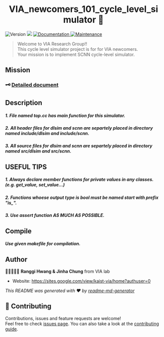 <h1 align="center"> VIA_newcomers_101_cycle_level_simulator 👋 </h1>
<p>
  <img alt="Version" src="https://img.shields.io/badge/version-1.0.0-blue.svg?cacheSeconds=2592000" />
  <img src="https://img.shields.io/badge/node-%3E%3D9.3.0-blue.svg" />
  <a href="https://sites.google.com/view/youngeunkwon" target="_blank">
    <img alt="Documentation" src="https://img.shields.io/badge/documentation-yes-brightgreen.svg" />
  </a>
  <a href="https://github.com/kefranabg/readme-md-generator/graphs/commit-activity" target="_blank">
    <img alt="Maintenance" src="https://img.shields.io/badge/Maintained%3F-yes-green.svg" />
  </a>
</p>

>Welcome to VIA Research Group!!  
>This cycle level simulator project is for for VIA newcomers.  
>Your mission is to implement SCNN cycle-level simulator.  

## Mission
#####

### 🗝 [Detailed document](https://app.nuclino.com/VIAResearch/General/VIA-Newcomer-101-e357fe23-4d43-48fd-a103-2ddee07cd187)

## Description
##### 1. File named top.cc has main function for this simulator.
##### 2. All header files for dlsim and scnn are separtely placed in directory named include/dlsim and include/scnn.
##### 3. All source files for dlsim and scnn are separtely placed in directory named src/dlsim and src/scnn.

## USEFUL TIPS
##### 1. Always declare member functions for private values in any classes. (e.g. get_value, set_value...)
##### 2. Functions whoese output type is bool must be named start with prefix "is_".
##### 3. Use assert function AS MUCH AS POSSIBLE.

## Compile

##### Use given makefile for compilation. 

## Author

👨🏻‍🤝‍👨🏻 **Ranggi Hwang & Jinha Chung** from VIA lab

* Website: https://sites.google.com/view/kaist-via/home?authuser=0

_This README was generated with ❤️ by [readme-md-generator](https://github.com/kefranabg/readme-md-generator)_

## 🤝 Contributing

Contributions, issues and feature requests are welcome!<br />Feel free to check [issues page](https://sites.google.com/view/kaist-via/home?authuser=0). You can also take a look at the [contributing guide](https://github.com/kefranabg/readme-md-generator/blob/master/CONTRIBUTING.md).
